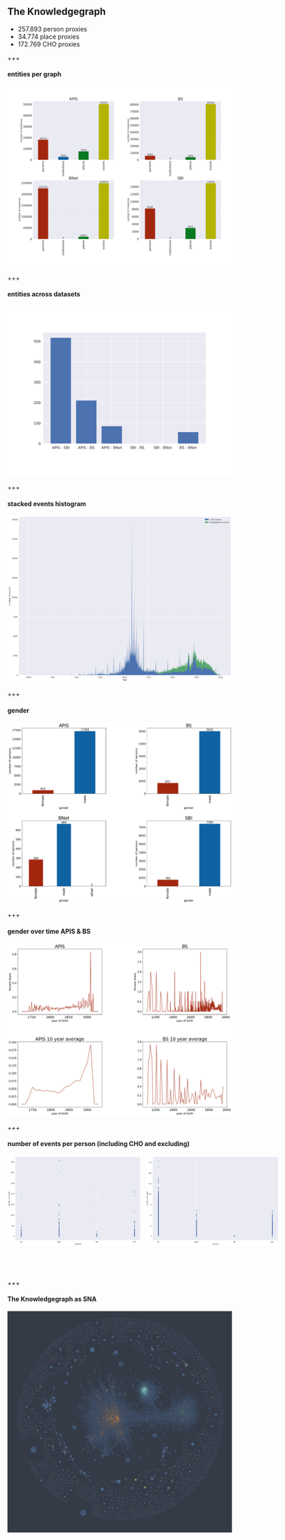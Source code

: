 ## The Knowledgegraph
- 257.893 person proxies<!-- .element: class="fragment" -->
- 34.774 place proxies<!-- .element: class="fragment" -->
- 172.769 CHO proxies<!-- .element: class="fragment" -->

+++

#### entities per graph

![the graph](images/analysis_charts/number_events_per_dataset_5_23.svg)<!-- .element: width="1000" -->

+++

#### entities across datasets

![the graph](images/analysis_charts/number_interlinks_v2.png)<!-- .element: width="1000" -->

+++

#### stacked events histogram

![histogram events](images/analysis_charts/stacked_events_over_years_cho_and_bio_2023-06-13.png)<!-- .element: width="1000" -->

+++

#### gender

![gender](images/analysis_charts/gender_6-23.png)<!-- .element: width="1000" -->

+++

#### gender over time APIS & BS

![gender over time](images/analysis_charts/gender_over_time_inkl_10_years_avg_6-2023.png)<!-- .element: width="1000" -->

+++

#### number of events per person (including CHO and excluding)

<div style="display: flex;">
<img src="images/analysis_charts/events_per_person_incl_cho_creation_2023-06-13.png" style="margin-bottom:60px; flex: 1; margin-right: 5px;" width="300" />
<img src="images/analysis_charts/number_of_events_per_person.png" style="margin-bottom:60px; flex: 1; margin-left: 5px" width="300" />
</div>

+++

#### The Knowledgegraph as SNA

![Intavia SNA](images/intavia_graph_2023-10-18.png)<!-- .element: height="700" -->
